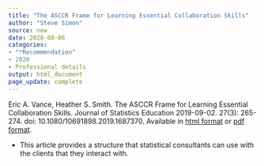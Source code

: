 ```yaml
---
title: "The ASCCR Frame for Learning Essential Collaboration Skills"
author: "Steve Simon"
source: new
date: 2020-08-06
categories:
- "*Recommendation"
- 2020
- Professional details
output: html_document
page_update: complete
---
```


Eric A. Vance, Heather S. Smith. The ASCCR Frame for Learning Essential Collaboration Skills. Journal of Statistics Education 2019-09-02. 27(3): 265-274. doi: 10.1080/10691898.2019.1687370. Available in [html format](https://www.tandfonline.com/doi/full/10.1080/10691898.2019.1687370) or [pdf format](https://www.tandfonline.com/doi/pdf/10.1080/10691898.2019.1687370).

<!---More--->

+ This article provides a structure that statistical consultants can use with the clients that they interact with.

